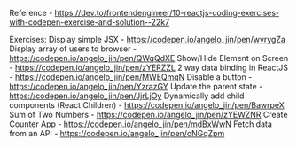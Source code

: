 Reference - https://dev.to/frontendengineer/10-reactjs-coding-exercises-with-codepen-exercise-and-solution--22k7

Exercises:
Display simple JSX - https://codepen.io/angelo_jin/pen/wvrygZa
Display array of users to browser - https://codepen.io/angelo_jin/pen/QWqQdXE
Show/Hide Element on Screen - https://codepen.io/angelo_jin/pen/zYERZZL
2 way data binding in ReactJS - https://codepen.io/angelo_jin/pen/MWEQmqN
Disable a button - https://codepen.io/angelo_jin/pen/YzrazGY
Update the parent state - https://codepen.io/angelo_jin/pen/JjrLjOy
Dynamically add child components (React Children) - https://codepen.io/angelo_jin/pen/BawrpeX
Sum of Two Numbers - https://codepen.io/angelo_jin/pen/zYEWZNR
Create Counter App - https://codepen.io/angelo_jin/pen/mdBxWwN
Fetch data from an API - https://codepen.io/angelo_jin/pen/oNGqZpm
